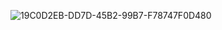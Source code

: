 ![19C0D2EB-DD7D-45B2-99B7-F78747F0D480](https://github.com/user-attachments/assets/b65ecf50-4a49-400a-8abe-b1ac8dfe7eb0)
